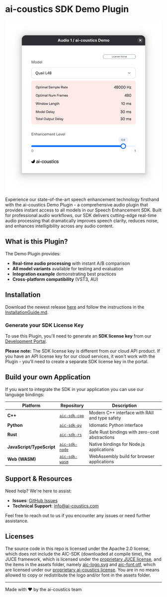# ai-coustics SDK Demo Plugin

<div align="center">
    <img src="assets/screenshot.png" alt="Plugin Screenshot" width="600">
</div>

Experience our state-of-the-art speech enhancement technology firsthand with the ai-coustics Demo Plugin - a comprehensive audio plugin that provides instant access to all models in our Speech Enhancement SDK. Built for professional audio workflows, our SDK delivers cutting-edge real-time audio processing that dramatically improves speech clarity, reduces noise, and enhances intelligibility across any audio content.

## What is this Plugin?

The Demo Plugin provides:
- **Real-time audio processing** with instant A/B comparison
- **All model variants** available for testing and evaluation
- **Integration example** demonstrating best practices
- **Cross-platform compatibility** (VST3, AU)

## Installation

Download the newest release [here](https://github.com/ai-coustics/aic-sdk-plugin/releases) and follow the instructions in the [InstallationGuide.md](release/InstallationGuide.md).

### Generate your SDK License Key

To use this Plugin, you'll need to generate an **SDK license key** from our [Development Portal](https://developers.ai-coustics.io).

**Please note:** The SDK license key is different from our cloud API product. If you have an API license key for our cloud services, it won't work with the Plugin - you'll need to create a separate SDK license key in the portal.

## Build your own Application

If you want to integrate the SDK in your application you can use our language bindings:

| Platform | Repository | Description |
|----------|------------|-------------|
| **C++** | [`aic-sdk-cpp`](https://github.com/ai-coustics/aic-sdk-cpp) | Modern C++ interface with RAII and type safety |
| **Python** | [`aic-sdk-py`](https://github.com/ai-coustics/aic-sdk-py) | Idiomatic Python interface |
| **Rust** | [`aic-sdk-rs`](https://github.com/ai-coustics/aic-sdk-rs) | Safe Rust bindings with zero-cost abstractions |
| **JavaScript/TypeScript** | [`aic-sdk-node`](https://github.com/ai-coustics/aic-sdk-node) | Native bindings for Node.js applications |
| **Web (WASM)** | [`aic-sdk-wasm`](https://github.com/ai-coustics/aic-sdk-wasm) | WebAssembly build for browser applications |

## Support & Resources

Need help? We're here to assist:

- **Issues**: [GitHub Issues](https://github.com/ai-coustics/aic-sdk-plugin/issues)
- **Technical Support**: [info@ai-coustics.com](mailto:info@ai-coustics.com)

Feel free to reach out to us if you encounter any issues or need further assistance.

## Licenses

The source code in this repo is licensed under the Apache 2.0 license, which does not include the AIC-SDK (downloaded at compile time), the JUCE framework, which is licensed under the [proprietary JUCE license](https://juce.com/legal/juce-7-license/), and the items in the assets folder, namely [aic-logo.svg](assets/aic_logo.svg) and [aic-font.otf](assets/aic_font.otf), which are licensed under our [proprietary ai-coustics license](LICENSE.AIC-SDK). You are in no means allowed to copy or redistribute the logo and/or font in the assets folder.

---

Made with ❤️ by the ai-coustics team
